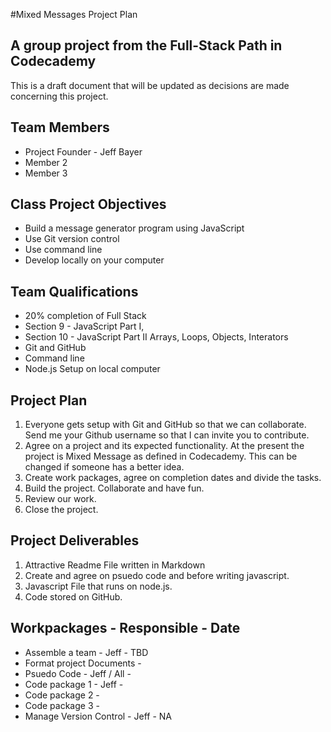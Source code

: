 #Mixed Messages Project Plan
## A group project from the Full-Stack Path in Codecademy

This is a draft document that will be updated as decisions are made concerning this project.

## Team Members
* Project Founder - Jeff Bayer
* Member 2
* Member 3

## Class Project Objectives
* Build a message generator program using JavaScript
* Use Git version control
* Use command line
* Develop locally on your computer

## Team Qualifications
* 20% completion of Full Stack
* Section 9 - JavaScript Part I,
* Section 10 - JavaScript Part II Arrays, Loops, Objects, Interators
* Git and GitHub
* Command line
* Node.js Setup on local computer

## Project Plan
1. Everyone gets setup with Git and GitHub so that we can collaborate. Send me your Github username so that I can invite you to contribute.
2. Agree on a project and its expected functionality. At the present the project is Mixed Message as defined in Codecademy. This can be changed if someone has a better idea.
3. Create work packages, agree on completion dates and divide the tasks.
4. Build the project. Collaborate and have fun.
5. Review our work.
6. Close the project.

## Project Deliverables
1. Attractive Readme File written in Markdown
2. Create and agree on psuedo code and before writing javascript.
3. Javascript File that runs on node.js.
4. Code stored on GitHub.

## Workpackages - Responsible - Date
* Assemble a team - Jeff - TBD
* Format project Documents - 
* Psuedo Code - Jeff / All -
* Code package 1 - Jeff -
* Code package 2 - 
* Code package 3 -
* Manage Version Control - Jeff - NA
